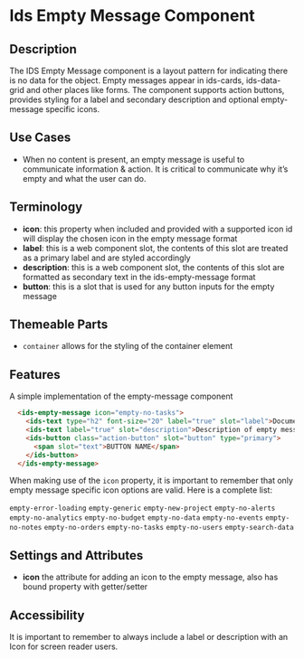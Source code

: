 # Ids Empty Message Component

## Description

The IDS Empty Message component is a layout pattern for indicating there is no data for the object. Empty messages appear in ids-cards, ids-data-grid and other places like forms. The component supports action buttons, provides styling for a label and secondary description and optional empty-message specific icons.

## Use Cases

- When no content is present, an empty message is useful to communicate information & action. It is critical to communicate why it’s empty and what the user can do.
## Terminology
- **icon**: this property when included and provided with a supported icon id will display the chosen icon in the empty message format
- **label**: this is a web component slot, the contents of this slot are treated as a primary label and are styled accordingly
- **description**: this is a web component slot, the contents of this slot are formatted as secondary text in the ids-empty-message format
- **button**: this is a slot that is used for any button inputs for the empty message

## Themeable Parts

- `container` allows for the styling of the container element

## Features

A simple implementation of the empty-message component

```html
  <ids-empty-message icon="empty-no-tasks">
    <ids-text type="h2" font-size="20" label="true" slot="label">Document Management</ids-text>
    <ids-text label="true" slot="description">Description of empty message that explains why and possible contain a hyperlink.</ids-text>
    <ids-button class="action-button" slot="button" type="primary">
      <span slot="text">BUTTON NAME</span>
    </ids-button>
  </ids-empty-message>
```
When making use of the `icon` property, it is important to remember that only empty message specific icon options are valid. Here is a complete list:

`empty-error-loading`
`empty-generic`
`empty-new-project`
`empty-no-alerts`
`empty-no-analytics`
`empty-no-budget`
`empty-no-data`
`empty-no-events`
`empty-no-notes`
`empty-no-orders`
`empty-no-tasks`
`empty-no-users`
`empty-search-data`

## Settings and Attributes

- **icon** the attribute for adding an icon to the empty message, also has bound property with getter/setter

## Accessibility

It is important to remember to always include a label or description with an Icon for screen reader users.
